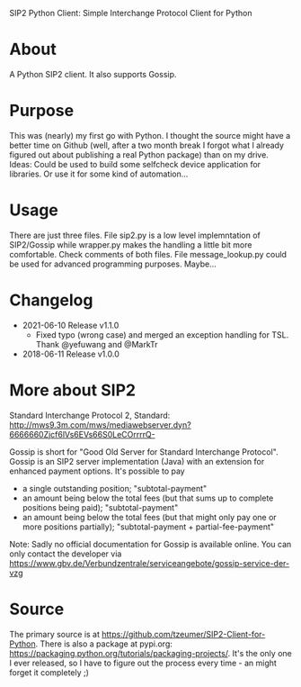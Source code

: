 SIP2 Python Client: Simple Interchange Protocol Client for Python

# About
A Python SIP2 client. It also supports Gossip.

# Purpose
This was (nearly) my first go with Python. I thought the source might have a better time on Github (well, after a two month break I forgot what I already figured out about publishing a real Python package) than on my drive.
Ideas: Could be used to build some selfcheck device application for libraries. Or use it for some kind of automation...  

# Usage
There are just three files. File sip2.py is a low level implemntation of SIP2/Gossip while wrapper.py makes the handling a little bit more comfortable. Check comments of both files.
File message_lookup.py could be used for advanced programming purposes. Maybe...

# Changelog
* 2021-06-10 Release v1.1.0 
	* Fixed typo (wrong case) and merged an exception handling for TSL. Thank @yefuwang and @MarkTr
* 2018-06-11 Release v1.0.0

# More about SIP2
Standard Interchange Protocol 2, Standard: http://mws9.3m.com/mws/mediawebserver.dyn?6666660Zjcf6lVs6EVs66S0LeCOrrrrQ-

Gossip is short for "Good Old Server for Standard Interchange Protocol". Gossip is an SIP2 server implementation (Java) with an extension for enhanced payment options. It's possible to pay
* a single outstanding position; "subtotal-payment"
* an amount being below the total fees (but that sums up to complete positions being paid); "subtotal-payment"
* an amount being below the total fees (but that might only pay one or more positions partially); "subtotal-payment + partial-fee-payment"

Note: Sadly no official documentation for Gossip is available online. You can only contact the developer via https://www.gbv.de/Verbundzentrale/serviceangebote/gossip-service-der-vzg

# Source
The primary source is at https://github.com/tzeumer/SIP2-Client-for-Python. There is also a package at pypi.org: https://packaging.python.org/tutorials/packaging-projects/. It's the only one I ever released, so I have to figure out the process every time - an might forget it completely ;)
